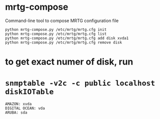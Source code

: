 # mrtg-compose
Command-line tool to compose MRTG configuration file

```
python mrtg-compose.py /etc/mrtg/mrtg.cfg init
python mrtg-compose.py /etc/mrtg/mrtg.cfg list 
python mrtg-compose.py /etc/mrtg/mrtg.cfg add disk xvda1
python mrtg-compose.py /etc/mrtg/mrtg.cfg remove disk
```

# to get exact numer of disk, run
# `snmptable -v2c -c public localhost diskIOTable`

```
AMAZON: xvda
DIGITAL OCEAN: vda
ARUBA: sda
```


